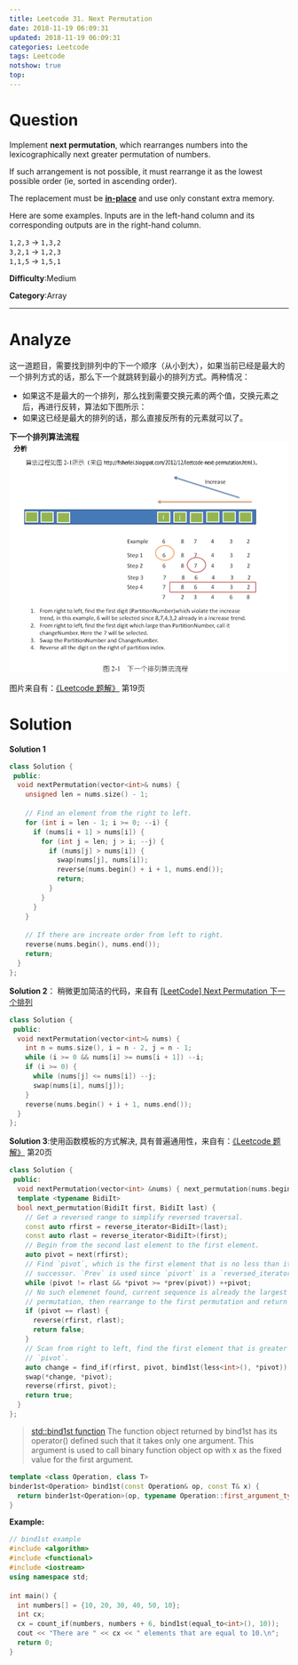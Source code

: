 ```yaml
---
title: Leetcode 31. Next Permutation
date: 2018-11-19 06:09:31
updated: 2018-11-19 06:09:31
categories: Leetcode
tags: Leetcode
notshow: true
top:
---
```


# Question

Implement  **next permutation**, which rearranges numbers into the lexicographically next greater permutation of numbers.

If such arrangement is not possible, it must rearrange it as the lowest possible order (ie, sorted in ascending order).

The replacement must be  **[in-place](http://en.wikipedia.org/wiki/In-place_algorithm)**  and use only constant extra memory.

Here are some examples. Inputs are in the left-hand column and its corresponding outputs are in the right-hand column.

`1,2,3`  →  `1,3,2`  
`3,2,1`  →  `1,2,3`  
`1,1,5`  →  `1,5,1`

**Difficulty**:Medium

**Category**:Array  

<!-- more -->

------------

# Analyze

这一道题目，需要找到排列中的下一个顺序（从小到大），如果当前已经是最大的一个排列方式的话，那么下一个就跳转到最小的排列方式。两种情况：

- 如果这不是最大的一个排列，那么找到需要交换元素的两个值，交换元素之后，再进行反转，算法如下图所示：
- 如果这已经是最大的排列的话，那么直接反所有的元素就可以了。

**下一个排列算法流程**
![](/images/in-post/2018-11-19-Leetcode-31-Next-Permutation/2018-11-19-14-22-46.png)

图片来自有：[《Leetcode 题解》](https://github.com/soulmachine/leetcode) 第19页

# Solution

**Solution 1**

```cpp
class Solution {
 public:
  void nextPermutation(vector<int>& nums) {
    unsigned len = nums.size() - 1;

    // Find an element from the right to left.
    for (int i = len - 1; i >= 0; --i) {
      if (nums[i + 1] > nums[i]) {
        for (int j = len; j > i; --j) {
          if (nums[j] > nums[i]) {
            swap(nums[j], nums[i]);
            reverse(nums.begin() + i + 1, nums.end());
            return;
          }
        }
      }
    }

    // If there are increate order from left to right.
    reverse(nums.begin(), nums.end());
    return;
  }
};
```

**Solution 2**： 稍微更加简洁的代码，来自有 [[LeetCode] Next Permutation 下一个排列](http://www.cnblogs.com/grandyang/p/4428207.html)

```cpp
class Solution {
 public:
  void nextPermutation(vector<int>& nums) {
    int n = nums.size(), i = n - 2, j = n - 1;
    while (i >= 0 && nums[i] >= nums[i + 1]) --i;
    if (i >= 0) {
      while (nums[j] <= nums[i]) --j;
      swap(nums[i], nums[j]);
    }
    reverse(nums.begin() + i + 1, nums.end());
  }
};
```

**Solution 3**:使用函数模板的方式解决, 具有普遍通用性，来自有：[《Leetcode 题解》](https://github.com/soulmachine/leetcode) 第20页

```cpp
class Solution {
 public:
  void nextPermutation(vector<int> &nums) { next_permutation(nums.begin(), nums.end()); }
  template <typename BidiIt>
  bool next_permutation(BidiIt first, BidiIt last) {
    // Get a reversed range to simplify reversed traversal.
    const auto rfirst = reverse_iterator<BidiIt>(last);
    const auto rlast = reverse_iterator<BidiIt>(first);
    // Begin from the second last element to the first element.
    auto pivot = next(rfirst);
    // Find `pivot`, which is the first element that is no less than its
    // successor. `Prev` is used since `pivort` is a `reversed_iterator`.
    while (pivot != rlast && *pivot >= *prev(pivot)) ++pivot;
    // No such elemenet found, current sequence is already the largest
    // permutation, then rearrange to the first permutation and return false.
    if (pivot == rlast) {
      reverse(rfirst, rlast);
      return false;
    }
    // Scan from right to left, find the first element that is greater than
    // `pivot`.
    auto change = find_if(rfirst, pivot, bind1st(less<int>(), *pivot));
    swap(*change, *pivot);
    reverse(rfirst, pivot);
    return true;
  }
};
```

> [std::bind1st function](http://www.cplusplus.com/reference/functional/bind1st/)
> The function object returned by bind1st has its operator() defined such that it takes only one argument. This argument is used to call binary function object op with x as the fixed value for the first argument.

```cpp
template <class Operation, class T>
binder1st<Operation> bind1st(const Operation& op, const T& x) {
  return binder1st<Operation>(op, typename Operation::first_argument_type(x));
}
```

**Example:**

```cpp
// bind1st example
#include <algorithm>
#include <functional>
#include <iostream>
using namespace std;

int main() {
  int numbers[] = {10, 20, 30, 40, 50, 10};
  int cx;
  cx = count_if(numbers, numbers + 6, bind1st(equal_to<int>(), 10));
  cout << "There are " << cx << " elements that are equal to 10.\n";
  return 0;
}
```